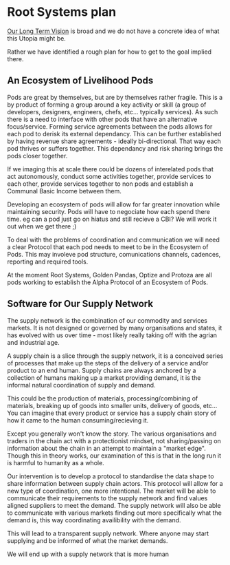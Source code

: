 # Root Systems plan

[Our Long Term Vision](./vision.md) is broad and we do not have a concrete idea of what this Utopia might be.

Rather we have identified a rough plan for how to get to the goal implied there.

## An Ecosystem of Livelihood Pods

Pods are great by themselves, but are by themselves rather fragile. This is a by product of forming a group around a key activity or skill (a group of developers, designers, engineers, chefs, etc... typically services). As such there is a need to interface with other pods that have an alternative focus/service. Forming service agreements between the pods allows for each pod to derisk its external dependancy. This can be further established by having revenue share agreements - ideally bi-directional. That way each pod thrives or suffers together. This dependancy and risk sharing brings the pods closer together.

If we imaging this at scale there could be dozens of interelated pods that act autonomously, conduct some activities together, provide services to each other, provide services together to non pods and establish a Communal Basic Income between them.

Developing an ecosystem of pods will allow for far greater innovation while maintaining security. Pods will have to negociate how each spend there time. eg can a pod just go on hiatus and still recieve a CBI? We will work it out when we get there ;)

To deal with the problems of coordination and communication we will need a clear Protocol that each pod needs to meet to be in the Ecosystem of Pods. This may involeve pod structure, comunications channels, cadences, reporting and required tools.

At the moment Root Systems, Golden Pandas, Optize and Protoza are all pods working to establish the Alpha Protocol of an Ecosystem of Pods.

## Software for Our Supply Network

The supply network is the combination of our commodity and services markets. It is not designed or governed by many organisations and states, it has evolved with us over time - most likely really taking off with the agrian and industrial age.

A supply chain is a slice through the supply network, it is a conceived series of processes that make up the steps of the delivery of a service and/or product to an end human. Supply chains are always anchored by a collection of humans making up a market providing demand, it is the informal natural coordination of supply and demand. 

This could be the production of materials, processing/combining of materials, breaking up of goods into smaller units, delivery of goods, etc... You can imagine that every product or service has a supply chain story of how it came to the human consuming/recieving it.  

Except you generally won't know the story. The various organisations and traders in the chain act with a protectionist mindset, not sharing/passing on information about the chain in an attempt to maintain a "market edge". Though this in theory works, our examination of this is that in the long run it is harmful to humanity as a whole.

Our intervention is to develop a protocol to standardise the data shape to share information between supply chain actors. This protocol will allow for a new type of coordination, one more intentional. The market will be able to communicate their requirements to the supply network and find values aligned suppliers to meet the demand. The supply network will also be able to communicate with various markets finding out more specifically what the demand is, this way coordinating availibility with the demand.

This will lead to a transparent supply network. Where anyone may start supplying and be informed of what the market demands. 

We will end up with a supply network that is more human
